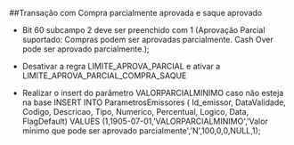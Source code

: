 ##Transação com Compra parcialmente aprovada e saque aprovado
- Bit 60 subcampo 2 deve ser preenchido com 1 (Aprovação Parcial suportado: Compras podem ser aprovadas parcialmente. Cash Over pode ser aprovado parcialmente.);

- Desativar a regra LIMITE_APROVA_PARCIAL e ativar a LIMITE_APROVA_PARCIAL_COMPRA_SAQUE

- Realizar o insert do parâmetro VALORPARCIALMINIMO caso não esteja na base
INSERT INTO ParametrosEmissores ( Id_emissor, DataValidade, Codigo, Descricao, Tipo, Numerico, Percentual, Logico, Data, FlagDefault)
VALUES (1,1905-07-01,'VALORPARCIALMINIMO','Valor mínimo que pode ser aprovado parcialmente','N',100,0,0,NULL,1);